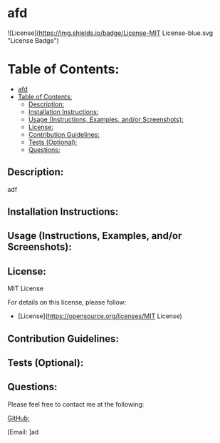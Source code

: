 
# afd

![License](https://img.shields.io/badge/License-MIT License-blue.svg "License Badge")

# Table of Contents:
- [afd](#afd)
- [Table of Contents:](#table-of-contents)
  - [Description:](#description)
  - [Installation Instructions:](#installation-instructions)
  - [Usage (Instructions, Examples, and/or Screenshots):](#usage-instructions-examples-andor-screenshots)
  - [License:](#license)
  - [Contribution Guidelines:](#contribution-guidelines)
  - [Tests (Optional):](#tests-optional)
  - [Questions:](#questions)

## Description:

adf

## Installation Instructions:



## Usage (Instructions, Examples, and/or Screenshots):



## License:

MIT License

For details on this license, please follow:
* [License](https://opensource.org/licenses/MIT License)

## Contribution Guidelines:



## Tests (Optional):



## Questions:

Please feel free to contact me at the following:

[GitHub: ](https://github.com/df)

[Email: ]ad

